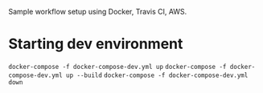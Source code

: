 Sample workflow setup using Docker, Travis CI, AWS.

# Starting dev environment
`docker-compose -f docker-compose-dev.yml up`
`docker-compose -f docker-compose-dev.yml up --build`
`docker-compose -f docker-compose-dev.yml down`